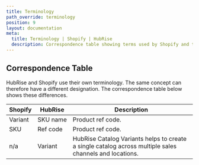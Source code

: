```yaml
---
title: Terminology
path_override: terminology
position: 9
layout: documentation
meta:
  title: Terminology | Shopify | HubRise
  description: Correspondence table showing terms used by Shopify and those used on HubRise for the same concept. Connect apps and synchronise your data.
---
```


## Correspondence Table

HubRise and Shopify use their own terminology. The same concept can therefore have a different designation. The correspondence table below shows these differences.

| Shopify | HubRise  | Description                                                                                             |
|---------|----------|---------------------------------------------------------------------------------------------------------|
| Variant | SKU name | Product ref code.                                                                                       |
| SKU     | Ref code | Product ref code.                                                                                       |
| n/a     | Variant  | HubRise Catalog Variants helps to create a single catalog across multiple sales channels and locations. |

